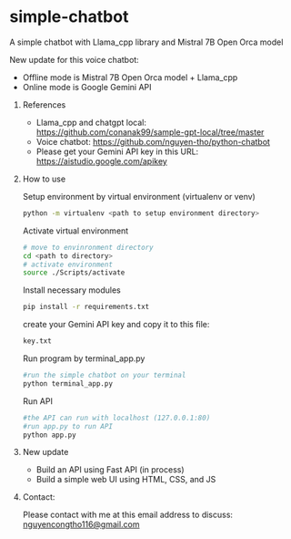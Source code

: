 # simple-chatbot
A simple chatbot with Llama_cpp library and Mistral 7B Open Orca model

New update for this voice chatbot:
- Offline mode is Mistral 7B Open Orca model + Llama_cpp
- Online mode is Google Gemini API
1. References
   - Llama_cpp and chatgpt local:  https://github.com/conanak99/sample-gpt-local/tree/master
   - Voice chatbot: https://github.com/nguyen-tho/python-chatbot
   - Please get your Gemini API key in this URL: https://aistudio.google.com/apikey
2. How to use

   Setup environment by virtual environment (virtualenv or venv)
   ```sh
   python -m virtualenv <path to setup environment directory>
   ```
   Activate virtual environment
   ```sh
   # move to envinronment directory
   cd <path to directory>
   # activate environment
   source ./Scripts/activate
   ```
   Install necessary modules
   ```sh
   pip install -r requirements.txt
   ```
   create your Gemini API key and copy it to this file:
   ```sh
   key.txt
   ```
   Run program by terminal_app.py
   ```sh
   #run the simple chatbot on your terminal
   python terminal_app.py
   ```
   Run API
   ```sh
   #the API can run with localhost (127.0.0.1:80)
   #run app.py to run API
   python app.py
   ```
4. New update
   - Build an API using Fast API (in process)
   - Build a simple web UI using HTML, CSS, and JS  
5. Contact:

    Please contact with me at this email address to discuss: nguyencongtho116@gmail.com
